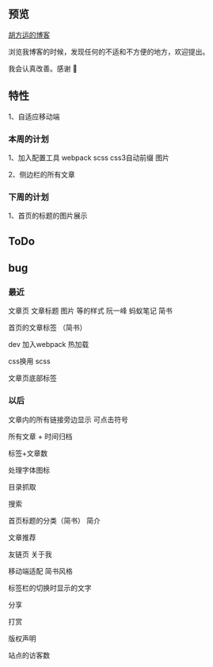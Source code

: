 
## 预览

[胡方运的博客](https://hufangyun.com)

浏览我博客的时候，发现任何的不适和不方便的地方，欢迎提出。

我会认真改善。感谢 :pray:

## 特性

1、自适应移动端

### 本周的计划

1、加入配置工具 webpack scss css3自动前缀 图片

2、侧边栏的所有文章

### 下周的计划

1、首页的标题的图片展示

## ToDo

## bug


### 最近

文章页 文章标题 图片 等的样式 阮一峰 蚂蚁笔记 简书

首页的文章标签 （简书）

dev 加入webpack 热加载

css换用 scss

文章页底部标签

### 以后

文章内的所有链接旁边显示 可点击符号

所有文章 + 时间归档

标签+文章数

处理字体图标

目录抓取

搜索

首页标题的分类（简书） 简介

文章推荐

友链页 关于我

移动端适配 简书风格

标签栏的切换时显示的文字

分享

打赏

版权声明

站点的访客数
